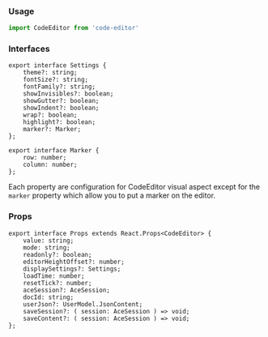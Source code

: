 ### Usage

```js
import CodeEditor from 'code-editor'
```

### Interfaces

```tsx
export interface Settings {
    theme?: string;
    fontSize?: string;
    fontFamily?: string;
    showInvisibles?: boolean;
    showGutter?: boolean;
    showIndent?: boolean;
    wrap?: boolean;
    highlight?: boolean;
    marker?: Marker;
};

export interface Marker {
    row: number;
    column: number;
};
```

Each property are configuration for CodeEditor visual aspect except for the `marker` property which allow you to put a marker on the editor. 

### Props
```tsx
export interface Props extends React.Props<CodeEditor> {
    value: string;
    mode: string;
    readonly?: boolean;
    editorHeightOffset?: number;
    displaySettings?: Settings;
    loadTime: number;
    resetTick?: number;
    aceSession?: AceSession;
    docId: string;
    userJson?: UserModel.JsonContent;
    saveSession?: ( session: AceSession ) => void;
    saveContent?: ( session: AceSession ) => void;
};
```